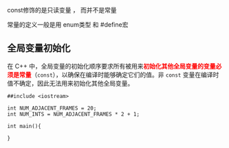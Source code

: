 const修饰的是只读变量 ， 而并不是常量

常量的定义一般是用 enum类型 和 #define宏





## 全局变量初始化

在 C++ 中，全局变量的初始化顺序要求所有被用来<font color="red">**初始化其他全局变量的变量必须是常量**</font>（`const`），以确保在编译时能够确定它们的值。非 `const` 变量在编译时值不确定，因此无法用来初始化其他全局变量。

```
##include <iostream>

int NUM_ADJACENT_FRAMES = 20;
int NUM_INTS = NUM_ADJACENT_FRAMES * 2 + 1;

int main(){

}
```

